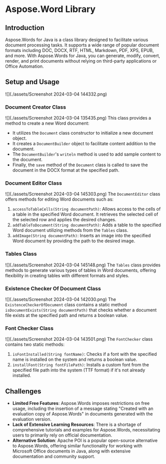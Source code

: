 # Aspose.Word Library

## Introduction
Aspose.Words for Java is a class library designed to facilitate various document processing tasks. It supports a wide range of popular document formats including DOC, DOCX, RTF, HTML, Markdown, PDF, XPS, EPUB, and more. With Aspose.Words for Java, you can generate, modify, convert, render, and print documents without relying on third-party applications or Office Automation.

## Setup and Usage
![](./assets/Screenshot 2024-03-04 144332.png)
### Document Creator Class
![](./assets/Screenshot 2024-03-04 135435.png)
This class provides a method to create a new Word document:
- It utilizes the `Document` class constructor to initialize a new document object.
- It creates a `DocumentBuilder` object to facilitate content addition to the document.
- The `DocumentBuilder`'s `writeln` method is used to add sample content to the document.
- Finally, the `save` method of the `Document` class is called to save the document in the DOCX format at the specified path.

### Document Editor Class
![](./assets/Screenshot 2024-03-04 145303.png)
The `DocumentEditor` class offers methods for editing Word documents such as:
1. `accessToTableCells(String documentPath)`: Allows access to the cells of a table in the specified Word document. It retrieves the selected cell of the selected row and applies the desired changes.
2. `addTableToDocument(String documentPath)`: Adds a table to the specified Word document utilizing methods from the `Tables` class.
3. `addImage(String documentPath)`: Inserts an image into the specified Word document by providing the path to the desired image.

### Tables Class
![](./assets/Screenshot 2024-03-04 145148.png)
The `Tables` class provides methods to generate various types of tables in Word documents, offering flexibility in creating tables with different formats and styles.

### Existence Checker Of Document Class
![](./assets/Screenshot 2024-03-04 142030.png)
The `ExistenceCheckerOfDocument` class contains a static method `isDocumentExists(String documentPath)` that checks whether a document file exists at the specified path and returns a boolean value.

### Font Checker Class
![](./assets/Screenshot 2024-03-04 143501.png)
The `FontChecker` class contains two static methods:
1. `isFontInstalled(String fontName)`: Checks if a font with the specified name is installed on the system and returns a boolean value.
2. `installFont(String fontFilePath)`: Installs a custom font from the specified file path into the system (TTF format) if it's not already installed.

## Challenges
- **Limited Free Features**: Aspose.Words imposes restrictions on free usage, including the insertion of a message stating "Created with an evaluation copy of Aspose.Words" in documents generated with the evaluation version.
- **Lack of Extensive Learning Resources**: There is a shortage of comprehensive tutorials and examples for Aspose.Words, necessitating users to primarily rely on official documentation.
- **Alternative Solution**: Apache POI is a popular open-source alternative to Aspose.Words, offering similar functionality for working with Microsoft Office documents in Java, along with extensive documentation and community support.

